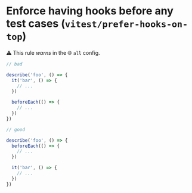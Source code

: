 # Enforce having hooks before any test cases (`vitest/prefer-hooks-on-top`)

⚠️ This rule _warns_ in the 🌐 `all` config.

<!-- end auto-generated rule header -->

```ts
// bad

describe('foo', () => {
  it('bar', () => {
    // ...
  })

  beforeEach(() => {
    // ...
  })
})

// good

describe('foo', () => {
  beforeEach(() => {
    // ...
  })

  it('bar', () => {
    // ...
  })
})
```
